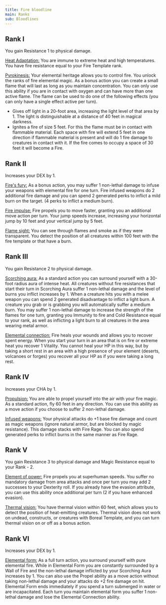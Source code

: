 ```yaml
---
title: Fire bloodline
main: Ranks
sub: Bloodlines
---
```


## Rank I 

You gain Resistance 1 to physical damage. 

<u>Heat Adaptation:</u> You are immune to extreme heat and high temperatures. You have fire resistance equal to your Fire Template rank.

<u>Pyrokinesis:</u> Your elemental heritage allows you to control fire. You unlock the ranks of fire elemental magic. As a bonus action you can create a small flame that will last as long as you maintain concentration. You can only use this ability if you are in contact with oxygen and can have more than one active flame. The flame can be used to do one of the following effects (you can only have a single effect active per turn).

- Gives off light in a 20-foot area, increasing the light level of that area by 1. The light is distinguishable at a distance of 40 feet in magical darkness.
- Ignites a fire of size 5 feet. For this the flame must be in contact with flammable material. Each space with fire will extend 5 feet in one direction if flammable material is present and will do 1 fire damage to creatures in contact with it. If the fire comes to occupy a space of 30 feet it will become a Fire.

## Rank II

Increases your DEX by 1.

<u>Fire's fury:</u> As a bonus action, you may suffer 1 non-lethal damage to infuse your weapons with elemental fire for one turn. Fire infused weapons do 2 additional fire damage and you can spend 2 generated perks to inflict a mild burn on the target. (4 perks to inflict a medium burn). 

<u>Fire impulse:</u> Fire propels you to move faster, granting you an additional move action per turn. Your jump speeds increase, increasing your horizontal jump by 10 feet and your vertical jump by 5 feet.

<u>Flame sight:</u> You can see through flames and smoke as if they were transparent. You detect the position of all creatures within 100 feet with the fire template or that have a burn.

## Rank III 

You gain Resistance 2 to physical damage.

<u>Scorching aura:</u> As a standard action you can surround yourself with a 30-foot radius aura of intense heat. All creatures without fire resistances that start their turn in Scorching Aura suffer 1 non-lethal damage and the level of burns you inflict increases by 1. When a creature hits you with a melee weapon you can spend 2 generated disadvantage to inflict a light burn. A creature you grab or is grabbing you will automatically suffer a medium burn. You may suffer 1 non-lethal damage to increase the strength of the flames for one turn, granting you Immunity to fire and Cold Resistance equal to your rank, as well as inflicting a light burn to all creatures in the area wearing metal armor.

<u>Elemental connection:</u> Fire heals your wounds and allows you to recover spent energy. When you start your turn in an area that is on fire or extreme heat you recover 1 Vitality. You cannot heal your HP in this way, but by taking a short rest in an area with a high presence of your element (deserts, volcanoes or forges) you recover all your HP as if you were taking a long rest. 

## Rank IV

Increases your CHA by 1.

<u>Propulsion:</u> You are able to propel yourself into the air with your fire magic. As a standard action, fly 60 feet in any direction. You can use this ability as a move action if you choose to suffer 2 non-lethal damage.

<u>Infused weapons:</u> Your physical attacks do +1 base fire damage and count as magic weapons (ignore natural armor, but are blocked by magic resistance). This damage stacks with Fire Rage. You can also spend generated perks to inflict burns in the same manner as Fire Rage.

## Rank V

You gain Resistance 3 to physical damage and Magic Resistance equal to your Rank - 2. 

<u>Element of power:</u> Fire propels you at superhuman speeds. You suffer no mandatory damage from area attacks and once per turn you may add 2 successes to your Dexterity roll. If you already have the evasion attribute, you can use this ability once additional per turn (2 if you have enhanced evasion). 

<u>Thermal vision:</u> You have thermal vision within 60 feet, which allows you to detect the position of heat-emitting creatures. Thermal vision does not work on undead, constructs, or creatures with Boreal Template, and you can turn thermal vision on or off as a bonus action. 

## Rank VI 

Increases your DEX by 1.

<u>Elemental form:</u> As a full turn action, you surround yourself with pure elemental fire. While in Elemental Form you are constantly surrounded by a Wall of Fire and the non-lethal damage inflicted by your Scorching Aura increases by 1. You can also use the Propel ability as a move action without taking non-lethal damage and your attacks do +2 fire damage on hit. Elemental Form ends immediately if you spend a turn submerged in water or are incapacitated. Each turn you maintain elemental form you suffer 1 non-lethal damage and lose the Elemental Connection ability.